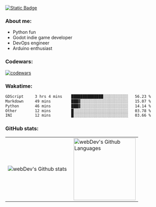 [![Static Badge](https://img.shields.io/badge/Telegram-blue?style=flat&logo=telegram&link=https://t.me/sfkulagin)](https://t.me/sfkulagin)
### About me:

- Python fun
- Godot indie game developer
- DevOps engineer
- Arduino enthusiast

### Codewars:

[![codewars](https://www.codewars.com/users/talkafk/badges/large)](https://www.codewars.com/users/talkafk)

### Wakatime:

<!--START_SECTION:waka-->

```txt
GDScript     3 hrs 4 mins    ██████████████░░░░░░░░░░░   56.23 %
Markdown     49 mins         ███▓░░░░░░░░░░░░░░░░░░░░░   15.07 %
Python       46 mins         ███▓░░░░░░░░░░░░░░░░░░░░░   14.14 %
Other        12 mins         █░░░░░░░░░░░░░░░░░░░░░░░░   03.78 %
INI          12 mins         █░░░░░░░░░░░░░░░░░░░░░░░░   03.66 %
```

<!--END_SECTION:waka-->

### GitHub stats:

<table>
  <tr>
    <td>
      <img align="left" src="http://github-readme-streak-stats.herokuapp.com?user=talkafk&theme=dark&background=000000" alt="webDev's Github stats" />
    </td>
    <td>
      <img height="195px" align="right" alt="webDev's Github Languages" src="https://github-readme-stats-sigma-five.vercel.app/api/top-langs/?username=talkafk&layout=compact&theme=vision-friendly-dark" />
    </td>
  </tr>
</table>
